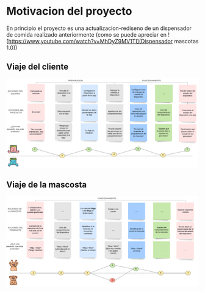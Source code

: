 # Motivacion del proyecto

En principio el proyecto es una actualizacion-rediseno de un dispensador de comida realizado anteriormente (como se puede apreciar en ![https://www.youtube.com/watch?v=MhDyZ9MV1TI](Dispensador mascotas 1.0))
 ## Viaje del cliente
![Screenshot](/Imagenes/Viaje_usuario.PNG)
 ## Viaje de la mascosta
![Screenshot](/Imagenes/Viaje_mascota.PNG)
